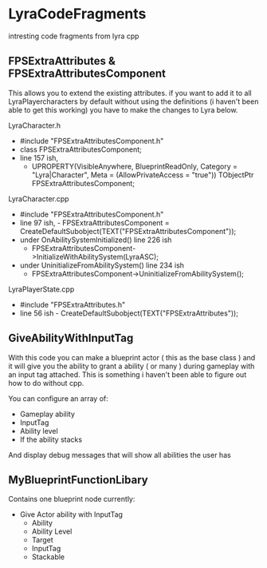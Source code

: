 # LyraCodeFragments
intresting code fragments from lyra cpp

## FPSExtraAttributes & FPSExtraAttributesComponent

This allows you to extend the existing attributes. if you want to add it to all LyraPlayercharacters by default without using the definitions (i haven't been able to get this working) you have to make the changes to Lyra below.

LyraCharacter.h
  - #include "FPSExtraAttributesComponent.h"
  - class FPSExtraAttributesComponent;
  - line 157 ish,
    - 	UPROPERTY(VisibleAnywhere, BlueprintReadOnly, Category = "Lyra|Character", Meta = (AllowPrivateAccess = "true"))
	      TObjectPtr<UFPSExtraAttributesComponent> FPSExtraAttributesComponent;

LyraCharacter.cpp
  -   #include "FPSExtraAttributesComponent.h"
  -   line 97 ish,
    -   FPSExtraAttributesComponent = CreateDefaultSubobject<UFPSExtraAttributesComponent>(TEXT("FPSExtraAttributesComponent"));
  - under OnAbilitySystemInitialized() line 226 ish
    -   FPSExtraAttributesComponent->InitializeWithAbilitySystem(LyraASC);
  - under UninitializeFromAbilitySystem() line 234 ish
    -   FPSExtraAttributesComponent->UninitializeFromAbilitySystem();

LyraPlayerState.cpp
  -   #include "FPSExtraAttributes.h"
  -   line 56 ish
    -   CreateDefaultSubobject<UFPSExtraAttributes>(TEXT("FPSExtraAttributes"));

## GiveAbilityWithInputTag

With this code you can make a blueprint actor ( this as the base class ) and it will give you the ability to grant a ability ( or many )
during gameplay with an input tag attached. This is something i haven't been able to figure out how to do without cpp.

You can configure an array of:
  - Gameplay ability
  - InputTag
  - Ability level
  - If the ability stacks

And display debug messages that will show all abilities the user has


## MyBlueprintFunctionLibary

Contains one blueprint node currently:
  - Give Actor ability with InputTag
      - Ability      
      - Ability Level
      - Target
      - InputTag
      - Stackable      

